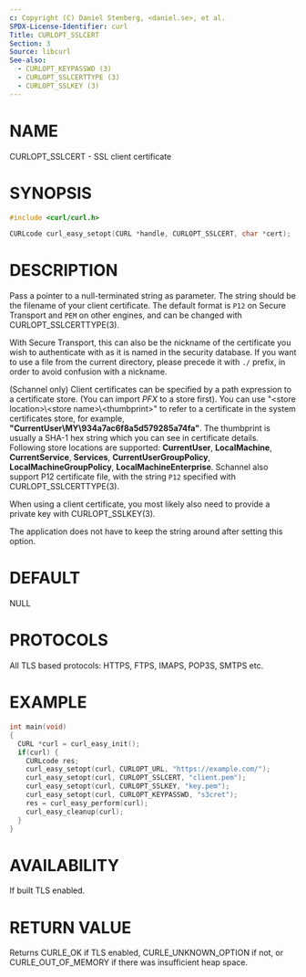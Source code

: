 ```yaml
---
c: Copyright (C) Daniel Stenberg, <daniel.se>, et al.
SPDX-License-Identifier: curl
Title: CURLOPT_SSLCERT
Section: 3
Source: libcurl
See-also:
  - CURLOPT_KEYPASSWD (3)
  - CURLOPT_SSLCERTTYPE (3)
  - CURLOPT_SSLKEY (3)
---
```


# NAME

CURLOPT_SSLCERT - SSL client certificate

# SYNOPSIS

~~~c
#include <curl/curl.h>

CURLcode curl_easy_setopt(CURL *handle, CURLOPT_SSLCERT, char *cert);
~~~

# DESCRIPTION

Pass a pointer to a null-terminated string as parameter. The string should be
the filename of your client certificate. The default format is `P12` on Secure
Transport and `PEM` on other engines, and can be changed with
CURLOPT_SSLCERTTYPE(3).

With Secure Transport, this can also be the nickname of the certificate you
wish to authenticate with as it is named in the security database. If you want
to use a file from the current directory, please precede it with `./` prefix,
in order to avoid confusion with a nickname.

(Schannel only) Client certificates can be specified by a path expression to a
certificate store. (You can import *PFX* to a store first). You can use
"\<store location\>\\\<store name\>\\\<thumbprint\>" to refer to a certificate
in the system certificates store, for example,
**"CurrentUser\\MY\\934a7ac6f8a5d579285a74fa"**. The thumbprint is usually a
SHA-1 hex string which you can see in certificate details. Following store
locations are supported: **CurrentUser**, **LocalMachine**,
**CurrentService**, **Services**, **CurrentUserGroupPolicy**,
**LocalMachineGroupPolicy**, **LocalMachineEnterprise**. Schannel also support
P12 certificate file, with the string `P12` specified with
CURLOPT_SSLCERTTYPE(3).

When using a client certificate, you most likely also need to provide a
private key with CURLOPT_SSLKEY(3).

The application does not have to keep the string around after setting this
option.

# DEFAULT

NULL

# PROTOCOLS

All TLS based protocols: HTTPS, FTPS, IMAPS, POP3S, SMTPS etc.

# EXAMPLE

~~~c
int main(void)
{
  CURL *curl = curl_easy_init();
  if(curl) {
    CURLcode res;
    curl_easy_setopt(curl, CURLOPT_URL, "https://example.com/");
    curl_easy_setopt(curl, CURLOPT_SSLCERT, "client.pem");
    curl_easy_setopt(curl, CURLOPT_SSLKEY, "key.pem");
    curl_easy_setopt(curl, CURLOPT_KEYPASSWD, "s3cret");
    res = curl_easy_perform(curl);
    curl_easy_cleanup(curl);
  }
}
~~~

# AVAILABILITY

If built TLS enabled.

# RETURN VALUE

Returns CURLE_OK if TLS enabled, CURLE_UNKNOWN_OPTION if not, or
CURLE_OUT_OF_MEMORY if there was insufficient heap space.
